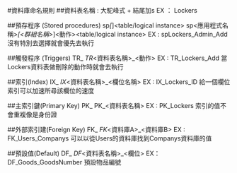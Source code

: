 #資料庫命名規則
##資料表名稱 : 大駝峰式 + 結尾加s
	EX ： Lockers

##預存程序 (Stored procedures)
	sp<App Name>_[<Group Name >_]<Action><table/logical instance>
	sp<應用程式名稱>_[<群組名稱>_]<動作><table/logical instance>
	EX : spLockers_Admin_Add
	沒有特別去選擇就會優先去執行

##觸發程序 (Triggers)
	TR_<TableName>_<action>
	TR_<資料表名稱>_<動作>
	EX : TR_Lockers_Add
	當Lockers資料表做刪除的動作時就會去執行

##索引(Index)
	IX_<TableName>_<columns separated by _>
	IX_<資料表名稱>_<欄位名稱>
 	EX : IX_Lockers_ID
	給一個欄位索引可以加速所尋該欄位的速度

##主索引鍵(Primary Key)
	PK_<TableName>
	PK_<資料表名稱>
	EX : PK_Lockers
	索引的值不會重複像是身份證

##外部索引建(Foreign Key)
	FK_<TableName1>_<TableName2>
	FK_<資料庫A>_<資料庫B>
  	EX : FK_Users_Companys
  	可以以從Users的資料庫找到Companys資料庫的值

##預設值(Default)
	DF_<TableName>_<ColumnName>
	DF_<資料表名稱>_<欄位>
	EX： DF_Goods_GoodsNumber
	預設物品編號


